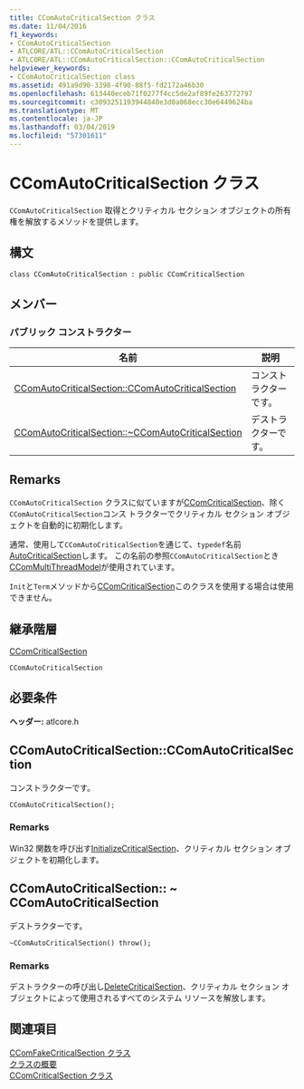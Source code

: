 ```yaml
---
title: CComAutoCriticalSection クラス
ms.date: 11/04/2016
f1_keywords:
- CComAutoCriticalSection
- ATLCORE/ATL::CComAutoCriticalSection
- ATLCORE/ATL::CComAutoCriticalSection::CComAutoCriticalSection
helpviewer_keywords:
- CComAutoCriticalSection class
ms.assetid: 491a9d90-3398-4f90-88f5-fd2172a46b30
ms.openlocfilehash: 613440eceb71f0277f4cc5de2af89fe263772797
ms.sourcegitcommit: c3093251193944840e3d0a068ecc30e6449624ba
ms.translationtype: MT
ms.contentlocale: ja-JP
ms.lasthandoff: 03/04/2019
ms.locfileid: "57301611"
---
```

# <a name="ccomautocriticalsection-class"></a>CComAutoCriticalSection クラス

`CComAutoCriticalSection` 取得とクリティカル セクション オブジェクトの所有権を解放するメソッドを提供します。

## <a name="syntax"></a>構文

```
class CComAutoCriticalSection : public CComCriticalSection
```

## <a name="members"></a>メンバー

### <a name="public-constructors"></a>パブリック コンストラクター

|名前|説明|
|----------|-----------------|
|[CComAutoCriticalSection::CComAutoCriticalSection](#ccomautocriticalsection)|コンストラクターです。|
|[CComAutoCriticalSection::~CComAutoCriticalSection](#dtor)|デストラクターです。|

## <a name="remarks"></a>Remarks

`CComAutoCriticalSection` クラスに似ていますが[CComCriticalSection](../../atl/reference/ccomcriticalsection-class.md)、除く`CComAutoCriticalSection`コンス トラクターでクリティカル セクション オブジェクトを自動的に初期化します。

通常、使用して`CComAutoCriticalSection`を通じて、`typedef`名前[AutoCriticalSection](ccommultithreadmodel-class.md#autocriticalsection)します。 この名前の参照`CComAutoCriticalSection`とき[CComMultiThreadModel](../../atl/reference/ccommultithreadmodel-class.md)が使用されています。

`Init`と`Term`メソッドから[CComCriticalSection](../../atl/reference/ccomcriticalsection-class.md)このクラスを使用する場合は使用できません。

## <a name="inheritance-hierarchy"></a>継承階層

[CComCriticalSection](../../atl/reference/ccomcriticalsection-class.md)

`CComAutoCriticalSection`

## <a name="requirements"></a>必要条件

**ヘッダー:** atlcore.h

##  <a name="ccomautocriticalsection"></a>  CComAutoCriticalSection::CComAutoCriticalSection

コンストラクターです。

```
CComAutoCriticalSection();
```

### <a name="remarks"></a>Remarks

Win32 関数を呼び出す[InitializeCriticalSection](/windows/desktop/api/synchapi/nf-synchapi-initializecriticalsection)、クリティカル セクション オブジェクトを初期化します。

##  <a name="dtor"></a>  CComAutoCriticalSection:: ~ CComAutoCriticalSection

デストラクターです。

```
~CComAutoCriticalSection() throw();
```

### <a name="remarks"></a>Remarks

デストラクターの呼び出し[DeleteCriticalSection](/windows/desktop/api/synchapi/nf-synchapi-deletecriticalsection)、クリティカル セクション オブジェクトによって使用されるすべてのシステム リソースを解放します。

## <a name="see-also"></a>関連項目

[CComFakeCriticalSection クラス](../../atl/reference/ccomfakecriticalsection-class.md)<br/>
[クラスの概要](../../atl/atl-class-overview.md)<br/>
[CComCriticalSection クラス](../../atl/reference/ccomcriticalsection-class.md)
